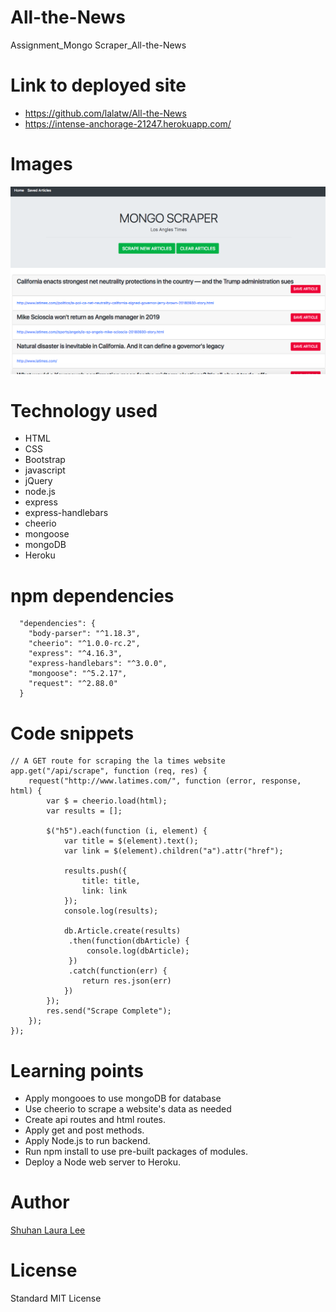 # All-the-News
Assignment_Mongo Scraper_All-the-News

# Link to deployed site
* https://github.com/lalatw/All-the-News
* https://intense-anchorage-21247.herokuapp.com/


# Images
![Mongo Scraper Assignment](screenshot.png)


# Technology used
* HTML
* CSS
* Bootstrap
* javascript
* jQuery
* node.js
* express
* express-handlebars
* cheerio
* mongoose
* mongoDB
* Heroku


# npm dependencies

```
  "dependencies": {
    "body-parser": "^1.18.3",
    "cheerio": "^1.0.0-rc.2",
    "express": "^4.16.3",
    "express-handlebars": "^3.0.0",
    "mongoose": "^5.2.17",
    "request": "^2.88.0"
  }
```

# Code snippets

```
// A GET route for scraping the la times website
app.get("/api/scrape", function (req, res) {
    request("http://www.latimes.com/", function (error, response, html) {
        var $ = cheerio.load(html);
        var results = [];

        $("h5").each(function (i, element) {
            var title = $(element).text();
            var link = $(element).children("a").attr("href");

            results.push({
                title: title,
                link: link
            });
            console.log(results);
        
            db.Article.create(results)
             .then(function(dbArticle) {
                 console.log(dbArticle);
             })
             .catch(function(err) {
                return res.json(err)
            })    
        });
        res.send("Scrape Complete");
    });
});

```


# Learning points
* Apply mongooes to use mongoDB for database
* Use cheerio to scrape a website's data as needed
* Create api routes and html routes.
* Apply get and post methods.
* Apply Node.js to run backend. 
* Run npm install to use pre-built packages of modules.
* Deploy a Node web server to Heroku.


# Author 
[Shuhan Laura Lee](https://github.com/lalatw/All-the-News)



# License
Standard MIT License